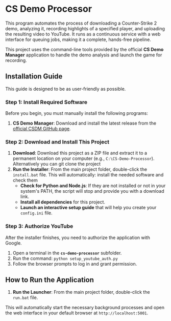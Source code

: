 # CS Demo Processor

This program automates the process of downloading a Counter-Strike 2 demo, analyzing it, recording highlights of a specified player, and uploading the resulting video to YouTube. It runs as a continuous service with a web interface for queuing jobs, making it a complete, hands-free pipeline.

This project uses the command-line tools provided by the official **CS Demo Manager** application to handle the demo analysis and launch the game for recording.

## Installation Guide

This guide is designed to be as user-friendly as possible.

### Step 1: Install Required Software

Before you begin, you must manually install the following programs:

1.  **CS Demo Manager**: Download and install the latest release from the [official CSDM GitHub page](https://github.com/akiver/cs-demo-manager/releases).

### Step 2: Download and Install This Project

1.  **Download**: Download this project as a ZIP file and extract it to a permanent location on your computer (e.g., `C:\CS-Demo-Processor`). Alternatively you can git clone the project
2.  **Run the Installer**: From the main project folder, double-click the `install.bat` file. This will automatically:
    install the needed software and check them
    * **Check for Python and Node.js**: If they are not installed or not in your system's PATH, the script will stop and provide you with a download link.
    * **Install all dependencies** for this project.
    * **Launch an interactive setup guide** that will help you create your `config.ini` file.

### Step 3: Authorize YouTube

After the installer finishes, you need to authorize the application with Google.

1.  Open a terminal in the **`cs-demo-processor`** subfolder.
2.  Run the command: `python setup_youtube_auth.py`
3.  Follow the browser prompts to log in and grant permission.

## How to Run the Application

1.  **Run the Launcher**: From the main project folder, double-click the `run.bat` file.

This will automatically start the necessary background processes and open the web interface in your default browser at `http://localhost:5001`.
